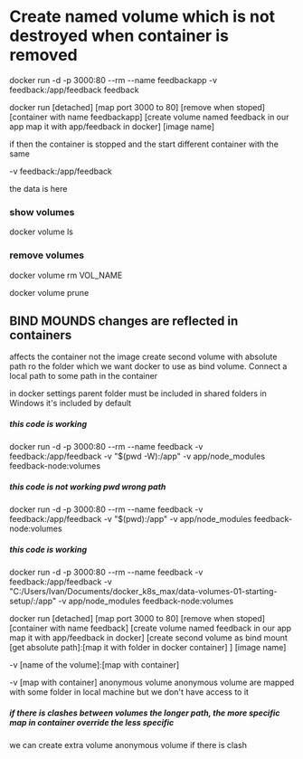 # Create named volume which is not destroyed when container is removed

docker run -d -p 3000:80 --rm --name feedbackapp -v feedback:/app/feedback feedback

docker run [detached] [map port 3000 to 80] [remove when stoped] [container with name feedbackapp] [create volume named feedback in our app map it with app/feedback in docker] [image name]

if then the container is stopped and the start different container with the same

-v feedback:/app/feedback

the data is here

### show volumes

docker volume ls

### remove volumes

docker volume rm VOL_NAME

docker volume prune

## BIND MOUNDS changes are reflected in containers

affects the container not the image
create second volume with absolute path ro the folder which we want docker to use as bind volume. Connect a local path to some path in the container

in docker settings parent folder must be included in shared folders
in Windows it's included by default

##### this code is working

docker run -d -p 3000:80 --rm --name feedback -v feedback:/app/feedback -v "$(pwd -W):/app" -v app/node_modules feedback-node:volumes

##### this code is not working pwd wrong path

docker run -d -p 3000:80 --rm --name feedback -v feedback:/app/feedback -v "$(pwd):/app" -v app/node_modules feedback-node:volumes

##### this code is working

docker run -d -p 3000:80 --rm --name feedback -v feedback:/app/feedback -v "C:/Users/Ivan/Documents/docker_k8s_max/data-volumes-01-starting-setup/:/app" -v app/node_modules feedback-node:volumes

docker run [detached] [map port 3000 to 80] [remove when stoped] [container with name feedback] [create volume named feedback in our app map it with app/feedback in docker] [create second volume as bind mount [get absolute path]:[map it with folder in docker container] ] [image name]

-v [name of the volume]:[map with container]

-v [map with container] anonymous volume
anonymous volume are mapped with some folder in local machine but we don't have access to it

##### if there is clashes between volumes the longer path, the more specific map in container override the less specific

we can create extra volume anonymous volume if there is clash
